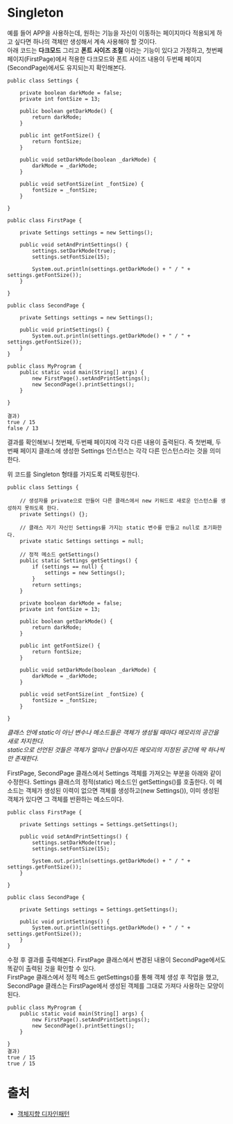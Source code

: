 # Singleton

예를 들어 APP을 사용하는데, 원하는 기능을 자신이 이동하는 페이지마다 적용되게 하고 싶다면 하나의 객체만 생성해서 계속 사용해야 할 것이다.  
아래 코드는 **다크모드** 그리고 **폰트 사이즈 조절** 이라는 기능이 있다고 가정하고, 첫번째 페이지(FirstPage)에서 적용한 다크모드와 폰트 사이즈 내용이 두번째 페이지(SecondPage)에서도 유지되는지 확인해본다.  

```
public class Settings {

    private boolean darkMode = false;
    private int fontSize = 13;

    public boolean getDarkMode() {
        return darkMode;
    }

    public int getFontSize() {
        return fontSize;
    }

    public void setDarkMode(boolean _darkMode) {
        darkMode = _darkMode;
    }

    public void setFontSize(int _fontSize) {
        fontSize = _fontSize;
    }
    
}

public class FirstPage {

    private Settings settings = new Settings();

    public void setAndPrintSettings() {
        settings.setDarkMode(true);
        settings.setFontSize(15);
    
        System.out.println(settings.getDarkMode() + " / " + settings.getFontSize());
    }
    
}

public class SecondPage {
    
    private Settings settings = new Settings();

    public void printSettings() {
        System.out.println(settings.getDarkMode() + " / " + settings.getFontSize());
    }
}

public class MyProgram {
    public static void main(String[] args) {
        new FirstPage().setAndPrintSettings();
        new SecondPage().printSettings();
    }
    
}

결과)
true / 15
false / 13
```

결과를 확인해보니 첫번째, 두번째 페이지에 각각 다른 내용이 출력된다. 즉 첫번째, 두번째 페이지 클래스에 생성한 Settings 인스턴스는 각각 다른 인스턴스라는 것을 의미한다.  

위 코드를 Singleton 형태를 가지도록 리팩토링한다.  

```
public class Settings {

    // 생성자를 private으로 만들어 다른 클래스에서 new 키워드로 새로운 인스턴스를 생성하지 못하도록 한다.
    private Settings() {}; 

    // 클래스 자기 자신인 Settings를 가지는 static 변수를 만들고 null로 초기화한다.
    private static Settings settings = null;

    // 정적 메소드 getSettings() 
    public static Settings getSettings() {
        if (settings == null) {
            settings = new Settings();
        }
        return settings;
    }

    private boolean darkMode = false;
    private int fontSize = 13;

    public boolean getDarkMode() {
        return darkMode;
    }

    public int getFontSize() {
        return fontSize;
    }

    public void setDarkMode(boolean _darkMode) {
        darkMode = _darkMode;
    }

    public void setFontSize(int _fontSize) {
        fontSize = _fontSize;
    }
    
}
```

*클래스 안에 static이 아닌 변수나 메소드들은 객체가 생성될 때마다 메모리의 공간을 새로 차지한다.*   
*static으로 선언된 것들은 객체가 얼마나 만들어지든 메모리의 지정된 공간에 딱 하나씩만 존재한다.*

FirstPage, SecondPage 클래스에서 Settings 객체를 가져오는 부분을 아래와 같이 수정한다.
Settings 클래스의 정적(static) 메소드인 getSettings()를 호출한다. 이 메소드는 객체가 생성된 이력이 없으면 객체를 생성하고(new Settings()), 이미 생성된 객체가 있다면 그 객체를 반환하는 메소드이다.

```
public class FirstPage {

    private Settings settings = Settings.getSettings();

    public void setAndPrintSettings() {
        settings.setDarkMode(true);
        settings.setFontSize(15);
    
        System.out.println(settings.getDarkMode() + " / " + settings.getFontSize());
    }
    
}

public class SecondPage {
    
    private Settings settings = Settings.getSettings();

    public void printSettings() {
        System.out.println(settings.getDarkMode() + " / " + settings.getFontSize());
    }
}
```

수정 후 결과를 출력해본다.
FirstPage 클래스에서 변경된 내용이 SecondPage에서도 똑같이 출력된 것을 확인할 수 있다.  
FirstPage 클래스에서 정적 메소드 getSettings()를 통해 객체 생성 후 작업을 했고, SecondPage 클래스는 FirstPage에서 생성된 객체를 그대로 가져다 사용하는 모양이 된다.

```
public class MyProgram {
    public static void main(String[] args) {
        new FirstPage().setAndPrintSettings();
        new SecondPage().printSettings();
    }
    
}
결과)
true / 15
true / 15
```

# 출처
* [객체지향 디자인패턴](https://www.youtube.com/watch?v=lJES5TQTTWE)